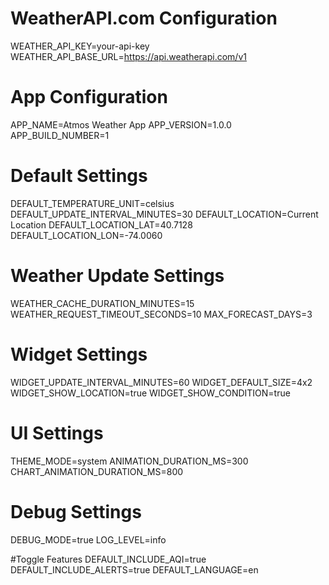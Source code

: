 # WeatherAPI.com Configuration
WEATHER_API_KEY=your-api-key
WEATHER_API_BASE_URL=https://api.weatherapi.com/v1

# App Configuration
APP_NAME=Atmos Weather App
APP_VERSION=1.0.0
APP_BUILD_NUMBER=1

# Default Settings
DEFAULT_TEMPERATURE_UNIT=celsius
DEFAULT_UPDATE_INTERVAL_MINUTES=30
DEFAULT_LOCATION=Current Location
DEFAULT_LOCATION_LAT=40.7128
DEFAULT_LOCATION_LON=-74.0060

# Weather Update Settings
WEATHER_CACHE_DURATION_MINUTES=15
WEATHER_REQUEST_TIMEOUT_SECONDS=10
MAX_FORECAST_DAYS=3

# Widget Settings
WIDGET_UPDATE_INTERVAL_MINUTES=60
WIDGET_DEFAULT_SIZE=4x2
WIDGET_SHOW_LOCATION=true
WIDGET_SHOW_CONDITION=true

# UI Settings
THEME_MODE=system
ANIMATION_DURATION_MS=300
CHART_ANIMATION_DURATION_MS=800

# Debug Settings
DEBUG_MODE=true
LOG_LEVEL=info

#Toggle Features
DEFAULT_INCLUDE_AQI=true
DEFAULT_INCLUDE_ALERTS=true
DEFAULT_LANGUAGE=en